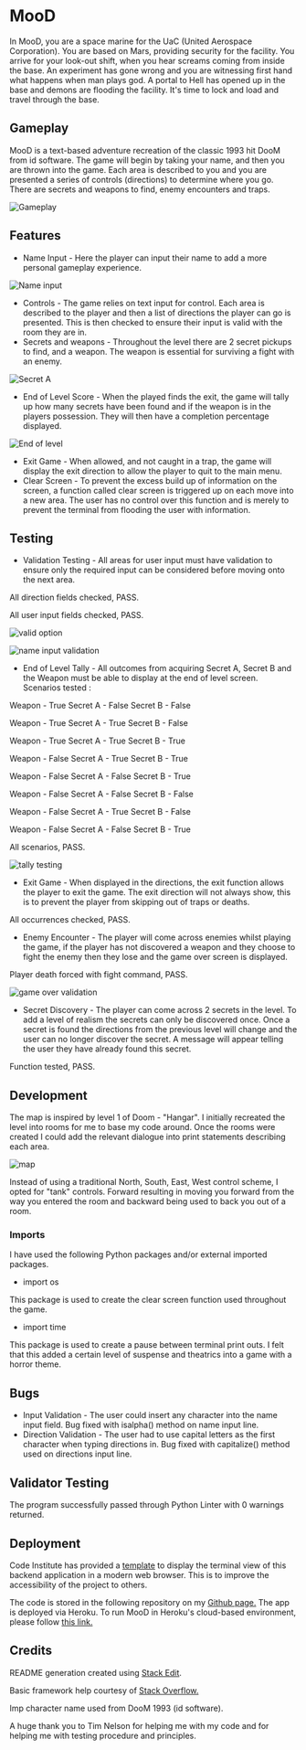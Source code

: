 # MooD

In MooD, you are a space marine for the UaC (United Aerospace Corporation). You are based on Mars, providing security for the facility. You arrive for your look-out shift, when you hear screams coming from inside the base. An experiment has gone wrong and you are witnessing first hand what happens when man plays god. A portal to Hell has opened up in the base and demons are flooding the facility. It's time to lock and load and travel through the base.


## Gameplay

MooD is a text-based adventure recreation of the classic 1993 hit DooM from id software. The game will begin by taking your name, and then you are thrown into the game. Each area is described to you and you are presented a series of controls (directions) to determine where you go. There are secrets and weapons to find, enemy encounters and traps.

![Gameplay](https://i.ibb.co/KFLDPvv/input-Directions.png)

## Features

- Name Input - Here the player can input their name to add a more personal gameplay experience.

![Name input](https://i.ibb.co/jGsrGcS/name-Input.png)
- Controls - The game relies on text input for control. Each area is described to the player and then a list of directions the player can go is presented. This is then checked to ensure their input is valid with the room they are in.
- Secrets and weapons - Throughout the level there are 2 secret pickups to find, and a weapon. The weapon is essential for surviving a fight with an enemy.

![Secret A](https://i.ibb.co/F5F8sGL/secretA.png)

- End of Level Score - When the played finds the exit, the game will tally up how many secrets have been found and if the weapon is in the players possession. They will then have a completion percentage displayed.

![End of level](https://i.ibb.co/3WhtfyF/end-OFLevel.png)

- Exit Game - When allowed, and not caught in a trap, the game will display the exit direction to allow the player to quit to the main menu.
- Clear Screen - To prevent the excess build up of information on the screen, a function called clear screen is triggered up on each move into a new area. The user has no control over this function and is merely to prevent the terminal from flooding the user with information.

## Testing

- Validation Testing - All areas for user input must have validation to ensure only the required input can be considered before moving onto the next area.

All direction fields checked, PASS.

All user input fields checked, PASS.

![valid option](https://i.ibb.co/kHkdp2Z/secret-Validation.png)

![name input validation](https://i.ibb.co/gzNbxH4/input-Verify.png)

- End of Level Tally - All outcomes from acquiring Secret A, Secret B and the Weapon must be able to display at the end of level screen. Scenarios tested :

Weapon - True
Secret A - False
Secret B - False

Weapon - True
Secret A - True
Secret B - False

Weapon - True
Secret A - True
Secret B - True

Weapon - False
Secret A - True
Secret B - True

Weapon - False
Secret A - False
Secret B - True

Weapon - False
Secret A - False
Secret B - False

Weapon - False
Secret A - True
Secret B - False

Weapon - False
Secret A - False
Secret B - True

All scenarios, PASS.

![tally testing](https://i.ibb.co/3WhtfyF/end-OFLevel.png)

- Exit Game - When displayed in the directions, the exit function allows the player to exit the game. The exit direction will not always show, this is to prevent the player from skipping out of traps or deaths.

All occurrences checked, PASS.
- Enemy Encounter - The player will come across enemies whilst playing the game,  if the player has not discovered a weapon and they choose to fight the enemy then they lose and the game over screen is displayed.

Player death forced with fight command, PASS.

![game over validation](https://i.ibb.co/rGpwjtm/end-Of-Game.png)

- Secret Discovery - The player can come across 2 secrets in the level. To add a level of realism the secrets can only be discovered once. Once a secret is found the directions from the previous level will change and the user can no longer discover the secret. A message will appear telling the user they have already found this secret.

Function tested, PASS.

## Development
The map is inspired by level 1 of Doom - "Hangar". I initially recreated the level into rooms for me to base my code around. Once the rooms were created I could add the relevant dialogue into print statements describing each area.

![map](https://i.ibb.co/Mp50vps/Map.png)

Instead of using a traditional North, South, East, West control scheme, I opted for "tank" controls. Forward resulting in moving you forward from the way you entered the room and backward being used to back you out of a room.

### Imports
I have used the following Python packages and/or external imported packages.

- import os

This package is used to create the clear screen function used throughout the game.

- import time

This package is used to create a pause between terminal print outs. I felt that this added a certain level of suspense and theatrics into a game with a horror theme.

## Bugs

- Input Validation - The user could insert any character into the name input field. Bug fixed with isalpha() method on name input line.
- Direction Validation - The user had to use capital letters as the first character when typing directions in. Bug fixed with capitalize() method used on directions input line.

## Validator Testing

The program successfully passed through Python Linter with 0 warnings returned.

## Deployment

Code Institute has provided a [template](https://github.com/Code-Institute-Org/python-essentials-template) to display the terminal view of this backend application in a modern web browser. This is to improve the accessibility of the project to others.

The code is stored in the following repository on my [Github page.](https://github.com/Lbrooks13/PP3-MooD)
The app is deployed via Heroku. To run MooD in Heroku's cloud-based environment, please follow [this link.](https://mood-86e4a23b6660.herokuapp.com/)

## Credits
README generation created using [Stack Edit](stackedit.io).

Basic framework help courtesy of [Stack Overflow.](https://stackoverflow.com)

Imp character name used from DooM 1993 (id software).

A huge thank you to Tim Nelson for helping me with my code and for helping me with testing procedure and principles.
